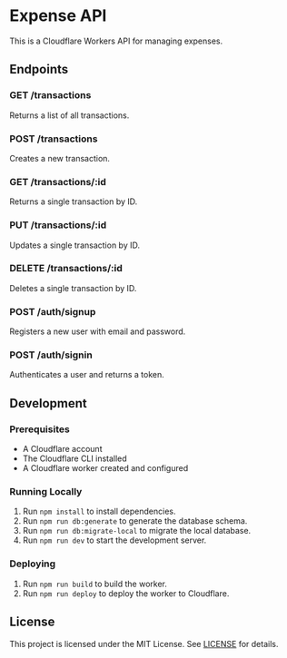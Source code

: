 # Expense API

This is a Cloudflare Workers API for managing expenses.

## Endpoints

### GET /transactions

Returns a list of all transactions.

### POST /transactions

Creates a new transaction.

### GET /transactions/:id

Returns a single transaction by ID.

### PUT /transactions/:id

Updates a single transaction by ID.

### DELETE /transactions/:id

Deletes a single transaction by ID.

### POST /auth/signup

Registers a new user with email and password.

### POST /auth/signin

Authenticates a user and returns a token.

## Development

### Prerequisites

* A Cloudflare account
* The Cloudflare CLI installed
* A Cloudflare worker created and configured

### Running Locally

1. Run `npm install` to install dependencies.
2. Run `npm run db:generate` to generate the database schema.
3. Run `npm run db:migrate-local` to migrate the local database.
4. Run `npm run dev` to start the development server.

### Deploying

1. Run `npm run build` to build the worker.
2. Run `npm run deploy` to deploy the worker to Cloudflare.

## License

This project is licensed under the MIT License. See [LICENSE](LICENSE) for details.
